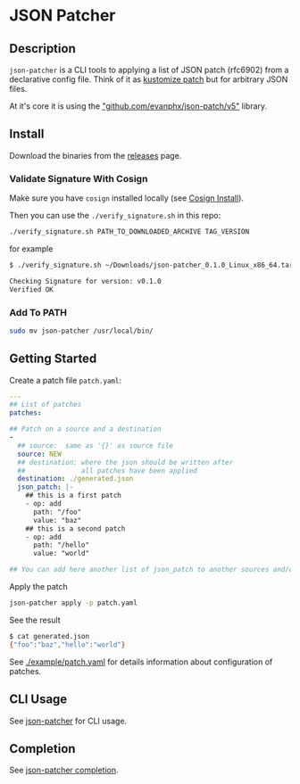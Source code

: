 # JSON Patcher

## Description 

`json-patcher` is a CLI tools to applying a list of JSON patch (rfc6902) from a declarative config file. Think of it as [kustomize patch](https://kubectl.docs.kubernetes.io/references/kustomize/builtins/#_patchesjson6902_) but for arbitrary JSON files. 

At it's core it is using the ["github.com/evanphx/json-patch/v5"](https://github.com/evanphx/json-patch) library.

## Install 

Download the binaries from the [releases](https://github.com/vdbulcke/json-patcher/releases) page. 

### Validate Signature With Cosign

Make sure you have `cosign` installed locally (see [Cosign Install](https://docs.sigstore.dev/cosign/installation/)).


Then you can use the `./verify_signature.sh` in this repo: 

```bash
./verify_signature.sh PATH_TO_DOWNLOADED_ARCHIVE TAG_VERSION
```
for example
```bash
$ ./verify_signature.sh ~/Downloads/json-patcher_0.1.0_Linux_x86_64.tar.gz v0.1.0

Checking Signature for version: v0.1.0
Verified OK

```


### Add To PATH 



```bash
sudo mv json-patcher /usr/local/bin/
```

## Getting Started



Create a patch file `patch.yaml`: 
```yaml
---
## List of patches
patches:

## Patch on a source and a destination
- 
  ## source:  same as '{}' as source file
  source: NEW
  ## destination: where the json should be written after 
  ##              all patches have been applied
  destination: ./generated.json
  json_patch: |-
    ## this is a first patch 
    - op: add
      path: "/foo"
      value: "baz"
    ## this is a second patch 
    - op: add
      path: "/hello"
      value: "world"

## You can add here another list of json_patch to another sources and/or destinations
```


Apply the patch
```bash
json-patcher apply -p patch.yaml
```

See the result
```bash
$ cat generated.json 
{"foo":"baz","hello":"world"}
```

See [./example/patch.yaml](./example/patch.yaml) for details information about configuration of patches.


## CLI Usage 

See [json-patcher](./doc/json-patcher.md) for CLI usage.

## Completion 

See [json-patcher completion](./doc/json-patcher_completion.md).

